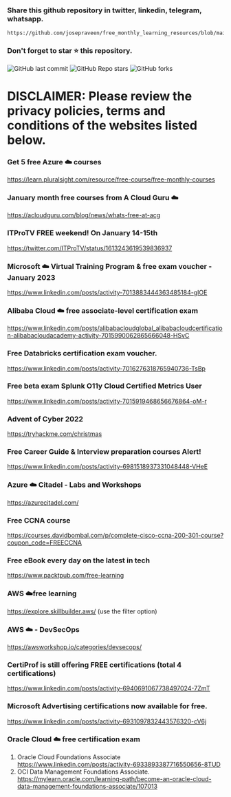 ### Share this github repository in twitter, linkedin, telegram, whatsapp. 
```
https://github.com/josepraveen/free_monthly_learning_resources/blob/main/resources/readme.md
```

### Don't forget to star ⭐ this repository. 

![GitHub last commit](https://img.shields.io/github/last-commit/josepraveen/free_monthly_learning_resources) ![GitHub Repo stars](https://img.shields.io/github/stars/josepraveen/free_monthly_learning_resources?style=social) ![GitHub forks](https://img.shields.io/github/forks/josepraveen/free_monthly_learning_resources?style=social)


# DISCLAIMER: Please review the privacy policies, terms and conditions of the websites listed below.


### Get 5 free  Azure :cloud: courses 
https://learn.pluralsight.com/resource/free-course/free-monthly-courses

### January month free courses from A Cloud Guru :cloud:
https://acloudguru.com/blog/news/whats-free-at-acg

### ITProTV FREE weekend! On January 14-15th
https://twitter.com/ITProTV/status/1613243619539836937

### Microsoft :cloud: Virtual Training Program & free exam voucher - January 2023
https://www.linkedin.com/posts/activity-7013883444363485184-gIOE

### Alibaba Cloud :cloud: free associate-level certification exam
https://www.linkedin.com/posts/alibabacloudglobal_alibabacloudcertification-alibabacloudacademy-activity-7015990062865666048-HSvC

### Free Databricks certification exam voucher.
https://www.linkedin.com/posts/activity-7016276318765940736-TsBp

### Free beta exam Splunk O11y Cloud Certified Metrics User
https://www.linkedin.com/posts/activity-7015919468656676864-oM-r

### Advent of Cyber 2022
https://tryhackme.com/christmas
 
### Free Career Guide & Interview preparation courses Alert!
https://www.linkedin.com/posts/activity-6981518937331048448-VHeE

### Azure :cloud: Citadel - Labs and Workshops
https://azurecitadel.com/
  
### Free CCNA course 
https://courses.davidbombal.com/p/complete-cisco-ccna-200-301-course?coupon_code=FREECCNA
 
### Free eBook every day on the latest in tech 
https://www.packtpub.com/free-learning

### AWS :cloud:free learning
https://explore.skillbuilder.aws/ (use the filter option)

### AWS :cloud: - DevSecOps 
https://awsworkshop.io/categories/devsecops/

### CertiProf is still offering FREE certifications (total 4 certifications)
https://www.linkedin.com/posts/activity-6940691067738497024-7ZmT

### Microsoft Advertising certifications now available for free. 
https://www.linkedin.com/posts/activity-6931097832443576320-cV6j

### Oracle Cloud :cloud: free certification exam 
1) Oracle Cloud Foundations Associate 
https://www.linkedin.com/posts/activity-6933893387716550656-8TUD
2) OCI Data Management Foundations Associate.
https://mylearn.oracle.com/learning-path/become-an-oracle-cloud-data-management-foundations-associate/107013
  
